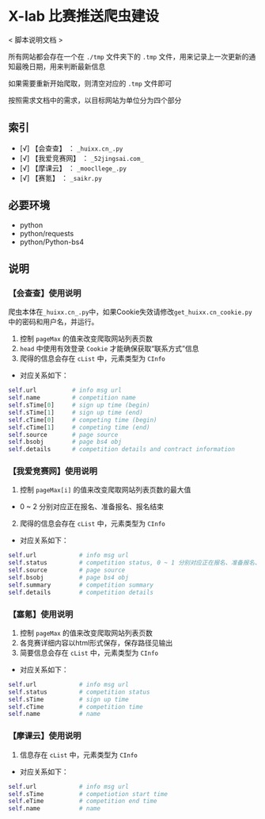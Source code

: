 # X-lab 比赛推送爬虫建设

< 脚本说明文档 >

所有网站都会存在一个在 `./tmp` 文件夹下的 `.tmp` 文件，用来记录上一次更新的通知最晚日期，用来判断最新信息

如果需要重新开始爬取，则清空对应的 `.tmp` 文件即可

按照需求文档中的需求，以目标网站为单位分为四个部分

## 索引

- [√] 【会查查】   ：   `_huixx.cn_.py`
- [√] 【我爱竞赛网】   ：   `_52jingsai.com_`
- [√] 【摩课云】   ：   `_moocllege_.py`
- [√] 【赛氪】   ：   `_saikr.py`

## 必要环境

- python
- python/requests
- python/Python-bs4


## 说明

### 【会查查】使用说明

爬虫本体在`_huixx.cn_.py`中，如果Cookie失效请修改`get_huixx.cn_cookie.py`中的密码和用户名，并运行。

1. 控制 `pageMax` 的值来改变爬取网站列表页数
2. `head` 中使用有效登录 `Cookie` 才能确保获取“联系方式”信息
3. 爬得的信息会存在 `cList` 中，元素类型为 `CInfo`
  - 对应关系如下：

```python
self.url          # info msg url
self.name         # competition name
self.sTime[0]     # sign up time (begin)
self.sTime[1]     # sign up time (end)
self.cTime[0]     # competing time (begin)
self.cTime[1]     # competing time (end)
self.source       # page source
self.bsobj        # page bs4 obj
self.details      # competition details and contract information
```

### 【我爱竞赛网】使用说明


1. 控制 `pageMax[i]` 的值来改变爬取网站列表页数的最大值
  - 0 ~ 2 分别对应正在报名、准备报名、报名结束
2. 爬得的信息会存在 `cList` 中，元素类型为 `CInfo`
  - 对应关系如下：

```python
self.url            # info msg url
self.status         # competition status, 0 ~ 1 分别对应正在报名、准备报名、报名结束
self.source         # page source
self.bsobj          # page bs4 obj
self.summary        # competition summary
self.details        # competition details
```

### 【塞氪】使用说明

1. 控制 `pageMax` 的值来改变爬取网站列表页数
2. 各竞赛详细内容以html形式保存，保存路径见输出
3. 简要信息会存在 `cList` 中，元素类型为 `CInfo`
  - 对应关系如下：
```python
self.url            # info msg url
self.status         # competition status
self.sTime          # sign up time
self.cTime          # competition time
self.name           # name
```

### 【摩课云】使用说明

1. 信息存在 `cList` 中，元素类型为 `CInfo`

  - 对应关系如下：
```python
self.url            # info msg url
self.sTime          # competiotion start time
self.eTime          # competition end time
self.name           # name
```


